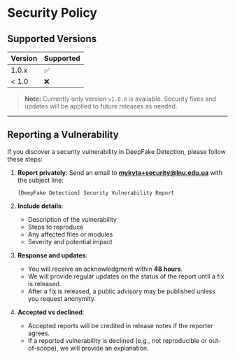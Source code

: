 # Security Policy

## Supported Versions

| Version | Supported            |
| ------- | -------------------- |
| 1.0.x   | :white_check_mark:   |
| < 1.0   | :x:                  |

> **Note:** Currently only version `v1.0.0` is available. Security fixes and updates will be applied to future releases as needed.

---

## Reporting a Vulnerability

If you discover a security vulnerability in DeepFake Detection, please follow these steps:

1. **Report privately**: Send an email to **[mykyta+security@lnu.edu.ua](mailto:mykyta+security@lnu.edu.ua)** with the subject line:

   ```
   [DeepFake Detection] Security Vulnerability Report
   ```
2. **Include details**:

   * Description of the vulnerability
   * Steps to reproduce
   * Any affected files or modules
   * Severity and potential impact
3. **Response and updates**:

   * You will receive an acknowledgment within **48 hours**.
   * We will provide regular updates on the status of the report until a fix is released.
   * After a fix is released, a public advisory may be published unless you request anonymity.
4. **Accepted vs declined**:

   * Accepted reports will be credited in release notes if the reporter agrees.
   * If a reported vulnerability is declined (e.g., not reproducible or out-of-scope), we will provide an explanation.
